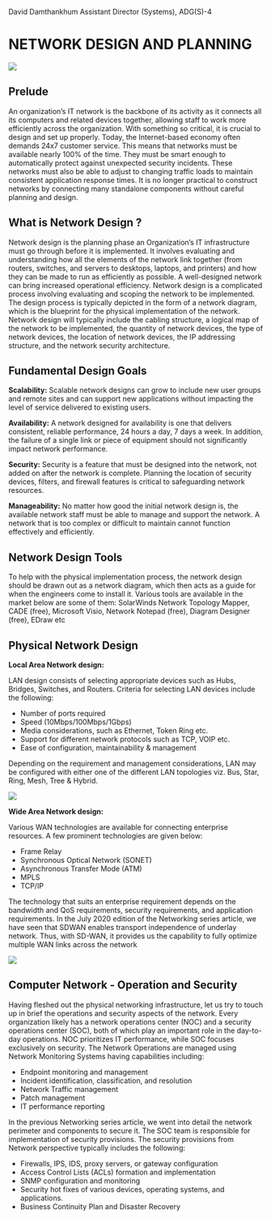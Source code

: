 David Damthankhum
Assistant Director (Systems), ADG(S)-4

NETWORK DESIGN AND PLANNING
=============================

![](https://www.solarwindsmsp.com/sites/solarwindsmsp/files/blog/2019/01/helping%20hand.jpg)

Prelude
--------
An organization’s IT network is the backbone of its activity as it connects all its computers and related devices together, allowing staff to work more efficiently across the organization. With something so critical, it is crucial to design and set up properly. 
Today, the Internet-based economy often demands 24x7 customer service. This means that networks must be available nearly 100% of the time. They must be smart enough to automatically protect against unexpected security incidents. These networks must also be able to adjust to changing traffic loads to maintain consistent application response times. It is no longer practical to construct networks by connecting many standalone components without careful planning and design.

What is Network Design ?
------------
Network design is the planning phase an Organization’s IT infrastructure must go through before it is implemented. It involves evaluating and understanding how all the elements of the network link together (from routers, switches, and servers to desktops, laptops, and printers) and how they can be made to run as efficiently as possible. A well-designed network can bring increased operational efficiency.
Network design is a complicated process involving evaluating and scoping the network to be implemented. The design process is typically depicted in the form of a network diagram, which is the blueprint for the physical implementation of the network. Network design will typically include the cabling structure, a logical map of the network to be implemented, the quantity of network devices, the type of network devices, the location of network devices, the IP addressing structure, and the network security architecture.

Fundamental Design Goals
------------------
**Scalability:** Scalable network designs can grow to include new user groups and remote sites and can support new applications without impacting the level of service delivered to existing users. 

**Availability:** A network designed for availability is one that delivers consistent, reliable performance, 24 hours a day, 7 days a week. In addition, the failure of a single link or piece of equipment should not significantly impact network performance. 

**Security:** Security is a feature that must be designed into the network, not added on after the network is complete. Planning the location of security devices, filters, and firewall features is critical to safeguarding network resources. 

**Manageability:** No matter how good the initial network design is, the available network staff must be able to manage and support the network. A network that is too complex or difficult to maintain cannot function effectively and efficiently.

Network Design Tools
--------------------
To help with the physical implementation process, the network design should be drawn out as a network diagram, which then acts as a guide for when the engineers come to install it. Various tools are available in the market below are some of them: SolarWinds Network Topology Mapper, CADE (free), Microsoft Visio, Network Notepad (free), Diagram Designer (free), EDraw etc

Physical Network Design
--------------------------
**Local Area Network design:**

LAN design consists of selecting appropriate devices such as Hubs, Bridges, Switches, and Routers. Criteria for selecting LAN devices include the following:
 - Number of ports required
- Speed (10Mbps/100Mbps/1Gbps)
- Media considerations, such as Ethernet, Token Ring etc.
- Support for different network protocols such as TCP, VOIP etc.
- Ease of configuration, maintainability & management

Depending on the requirement and management considerations, LAN may be configured with either one of the different LAN topologies viz. Bus, Star, Ring, Mesh, Tree & Hybrid.

![](https://ars.els-cdn.com/content/image/3-s2.0-B9780128024379000059-f05-17-9780128024379.jpg)

**Wide Area Network design:**

Various WAN technologies are available for connecting enterprise resources. A few prominent technologies are given below:

- Frame Relay
- Synchronous Optical Network (SONET)
- Asynchronous Transfer Mode (ATM)
- MPLS
- TCP/IP

The technology that suits an enterprise requirement depends on the bandwidth and QoS requirements, security requirements, and application requirements.
In the July 2020 edition of the Networking series article, we have seen that SDWAN enables transport independence of underlay network. Thus, with SD-WAN, it provides us the capability to fully optimize multiple WAN links across the network

![](https://i.ibb.co/P6WpRBj/image.png)

Computer Network - Operation and Security
------------
Having fleshed out the physical networking infrastructure, let us try to touch up in brief the operations and security aspects of the network. Every organization likely has a network operations center (NOC) and a security operations center (SOC), both of which play an important role in the day-to-day operations. NOC prioritizes IT performance, while SOC focuses exclusively on security.
The Network Operations are managed using Network Monitoring Systems having capabilities including:
 - Endpoint monitoring and management
- Incident identification, classification, and resolution
- Network Traffic management
- Patch management
- IT performance reporting

In the previous Networking series article, we went into detail the network perimeter and components to secure it. The SOC team is responsible for implementation of security provisions. The security provisions from Network perspective typically includes the following:
- Firewalls, IPS, IDS, proxy servers, or gateway configuration
- Access Control Lists (ACLs) formation and implementation
- SNMP configuration and monitoring
- Security hot fixes of various devices, operating systems, and applications.
- Business Continuity Plan and Disaster Recovery




